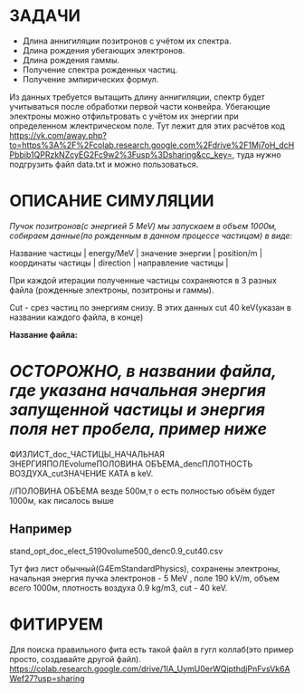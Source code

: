 

# ЗАДАЧИ

- Длина аннигиляции позитронов с учётом их спектра. 
- Длина рождения убегающих электронов. 
- Длина рождения гаммы.
- Получение спектра рожденных частиц.
- Получение эмпирических формул.

Из данных требуется вытащить длину аннигиляции, спектр будет учитываться после обработки первой части конвейра.
Убегающие электроны можно отфильтровать с учётом их энергии при определенном жлектрическом поле. Тут лежит для этих расчётов код https://vk.com/away.php?to=https%3A%2F%2Fcolab.research.google.com%2Fdrive%2F1Mj7oH_dcHPbbib1QPRzkNZcyEG2Fc9w2%3Fusp%3Dsharing&cc_key=, туда нужно подгрузить файл data.txt и можно пользоваться. 



# ОПИСАНИЕ СИМУЛЯЦИИ

*Пучок позитронов(с энергией 5 MeV) мы запускаем в объем 1000м, собираем данные(по рожденным в данном процессе частицам) в виде:*

Название частицы | energy/MeV | значение энергии | position/m | координаты частицы | direction | направление частицы |

При каждой итерации полученные частицы сохраняются в 3 разных файла (рожденные электроны, позитроны и гаммы).  


Cut - срез частиц по энергиям снизу. В этих данных cut 40 keV(указан в названии каждого файла, в конце)

**Название файла:**

# *ОСТОРОЖНО, в названии файла, где указана начальная энергия запущенной частицы и энергия поля нет пробела, пример ниже*

ФИЗЛИСТ_doc_ЧАСТИЦЫ_НАЧАЛЬНАЯ ЭНЕРГИЯПОЛЕvolumeПОЛОВИНА ОБЪЕМА_dencПЛОТНОСТЬ ВОЗДУХА_cutЗНАЧЕНИЕ КАТА в keV. 

//ПОЛОВИНА ОБЪЕМА везде 500м,т о есть полностью объём будет 1000м, как писалось выше

## **Например**


stand_opt_doc_elect_5190volume500_denc0.9_cut40.csv 

Тут физ лист обычный(G4EmStandardPhysics), сохранены электроны, начальная энергия пучка электронов - 5 MeV , поле 190 kV/m, объем *всего* 1000м, плотность воздуха 0.9 kg/m3, cut - 40 keV.




# ФИТИРУЕМ 
Для поиска правильного фита есть такой файл в гугл коллаб(это пример просто, создавайте другой файл).
https://colab.research.google.com/drive/1IA_UymU0erWQipthdjPnFvsVk6AWef27?usp=sharing
